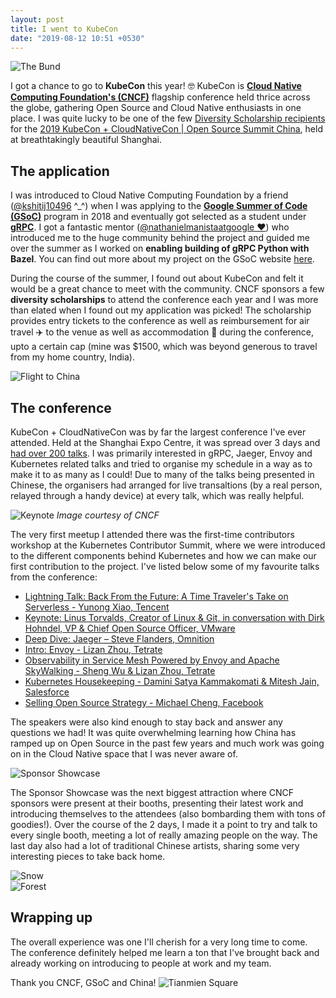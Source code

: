 ```yaml
---
layout: post
title: I went to KubeCon
date: "2019-08-12 10:51 +0530"
---
```


![The Bund](/assets/code/kubecon/bund.jpeg)

I got a chance to go to **KubeCon** this year! 🤓 KubeCon is **[Cloud Native Computing Foundation's (CNCF)](https://www.cncf.io/)** flagship conference held thrice across the globe, gathering Open Source and Cloud Native enthusiasts in one place. I was quite lucky to be one of the few [Diversity Scholarship recipients](https://events19.lfasiallc.com/events/kubecon-cloudnativecon-china-2019/attend/diversity-scholarships/) for the [2019 KubeCon + CloudNativeCon \| Open Source Summit China](https://events19.lfasiallc.com/events/kubecon-cloudnativecon-china-2019/), held at breathtakingly beautiful Shanghai.

## The application

I was introduced to Cloud Native Computing Foundation by a friend ([@kshitij10496](https://twitter.com/kshitij10496) ^_^) when I was applying to the **[Google Summer of Code (GSoC)](https://summerofcode.withgoogle.com/)** program in 2018 and eventually got selected as a student under **[gRPC](https://grpc.io/)**. I got a fantastic mentor ([@nathanielmanistaatgoogle ❤️](https://github.com/nathanielmanistaatgoogle)) who introduced me to the huge community behind the project and guided me over the summer as I worked on **enabling building of gRPC Python with Bazel**. You can find out more about my project on the GSoC website [here](https://summerofcode.withgoogle.com/archive/2018/projects/5400971639259136/).

During the course of the summer, I found out about KubeCon and felt it would be a great chance to meet with the community. CNCF sponsors a few **diversity scholarships** to attend the conference each year and I was more than elated when I found out my application was picked! The scholarship provides entry tickets to the conference as well as reimbursement for air travel ✈️ to the venue as well as accommodation 🏨 during the conference, upto a certain cap (mine was $1500, which was beyond generous to travel from my home country, India).

![Flight to China](/assets/code/kubecon/flight.jpeg)

## The conference

KubeCon + CloudNativeCon was by far the largest conference I've ever attended. Held at the Shanghai Expo Centre, it was spread over 3 days and [had over 200 talks](https://events19.lfasiallc.com/events/kubecon-cloudnativecon-china-2019/schedule-english/). I was primarily interested in gRPC, Jaeger, Envoy and Kubernetes related talks and tried to organise my schedule in a way as to make it to as many as I could! Due to many of the talks being presented in Chinese, the organisers had arranged for live transaltions (by a real person, relayed through a handy device) at every talk, which was really helpful.

![Keynote](/assets/code/kubecon/conference.jpg)
*Image courtesy of CNCF*

The very first meetup I attended there was the first-time contributors workshop at the Kubernetes Contributor Summit, where we were introduced to the different components behind Kubernetes and how we can make our first contribution to the project. I've listed below some of my favourite talks from the conference:
- [Lightning Talk: Back From the Future: A Time Traveler's Take on Serverless - Yunong Xiao, Tencent](https://kccncosschn19eng.sched.com/event/Nrru/lightning-talk-back-from-the-future-a-time-travelers-take-on-serverless-yunong-xiao-tencent)
- [Keynote: Linus Torvalds, Creator of Linux & Git, in conversation with Dirk Hohndel, VP & Chief Open Source Officer, VMware](https://kccncosschn19eng.sched.com/event/NuUU/keynote-linus-torvalds-creator-of-linux-git-in-conversation-with-dirk-hohndel-vp-chief-open-source-officer-vmware)
- [Deep Dive: Jaeger – Steve Flanders, Omnition](https://kccncosschn19eng.sched.com/event/OGle/deep-dive-jaeger-steve-flanders-omnition)
- [Intro: Envoy - Lizan Zhou, Tetrate](https://kccncosschn19eng.sched.com/event/NrrZ/intro-envoy-lizan-zhou-tetrate)
- [Observability in Service Mesh Powered by Envoy and Apache SkyWalking - Sheng Wu & Lizan Zhou, Tetrate](https://kccncosschn19eng.sched.com/event/NroB/observability-in-service-mesh-powered-by-envoy-and-apache-skywalking-sheng-wu-lizan-zhou-tetrate)
- [Kubernetes Housekeeping - Damini Satya Kammakomati & Mitesh Jain, Salesforce](https://kccncosschn19eng.sched.com/event/Nroc/kubernetes-housekeeping-damini-satya-kammakomati-mitesh-jain-salesforce)
- [Selling Open Source Strategy - Michael Cheng, Facebook](https://kccncosschn19eng.sched.com/event/NrtP/selling-open-source-strategy-michael-cheng-facebook)

The speakers were also kind enough to stay back and answer any questions we had! It was quite overwhelming learning how China has ramped up on Open Source in the past few years and much work was going on in the Cloud Native space that I was never aware of.

![Sponsor Showcase](/assets/code/kubecon/sponsor.jpg)

The Sponsor Showcase was the next biggest attraction where CNCF sponsors were present at their booths, presenting their latest work and introducing themselves to the attendees (also bombarding them with tons of goodies!). Over the course of the 2 days, I made it a point to try and talk to every single booth, meeting a lot of really amazing people on the way. The last day also had a lot of traditional Chinese artists, sharing some very interesting pieces to take back home.

 <div className="row">
  <div className="column">
    <img src="/assets/code/kubecon/dolls.jpg" alt="Snow" />
  </div>
  <div className="column">
    <img src="/assets/code/kubecon/paper.jpg" alt="Forest" />
  </div>
</div> 

## Wrapping up

The overall experience was one I'll cherish for a very long time to come. The conference definitely helped me learn a ton that I've brought back and already working on introducing to people at work and my team.

Thank you CNCF, GSoC and China!
![Tianmien Square](/assets/code/kubecon/tianmien.jpeg)
